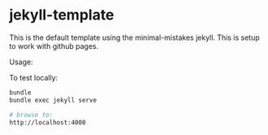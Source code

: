 # jekyll-template

This is the default template using the minimal-mistakes jekyll.  This is setup to work with github pages.

Usage:

To test locally:
```bash
bundle
bundle exec jekyll serve

# browse to:
http://localhost:4000
```
